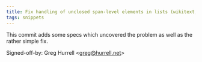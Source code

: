 ```yaml
---
title: Fix handling of unclosed span-level elements in lists (wikitext, 2a996a7)
tags: snippets
---
```


This commit adds some specs which uncovered the problem as well as the rather simple fix.

Signed-off-by: Greg Hurrell &lt;greg@hurrell.net&gt;
